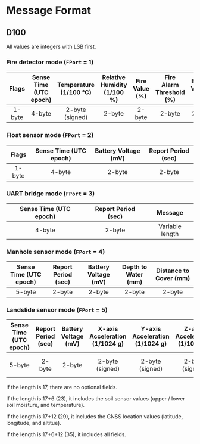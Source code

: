 # Message Format

## D100

All values are integers with LSB first.

### Fire detector mode (```FPort``` = 1)

|Flags|Sense Time (UTC epoch)|Temperature (1/100 ℃)|Relative Humidity (1/100 %)|Fire Value (%)|Fire Alarm Threshold (%)|Battery Voltage (mV)|Report Period (sec)|
|:---:|:---:|:---:|:---:|:---:|:---:|:---:|:---:|
|1-byte|4-byte|2-byte<br>(signed)|2-byte|2-byte|2-byte|2-byte|2-byte|

### Float sensor mode (```FPort``` = 2)

|Flags|Sense Time (UTC epoch)|Battery Voltage (mV)|Report Period (sec)|
|:---:|:---:|:---:|:---:|
|1-byte|4-byte|2-byte|2-byte|

### UART bridge mode (```FPort``` = 3)

|Sense Time (UTC epoch)|Report Period (sec)|Message|
|:---:|:---:|:---:|
|4-byte|2-byte|Variable length|

### Manhole sensor mode (```FPort``` = 4)

|Sense Time (UTC epoch)|Report Period (sec)|Battery Voltage (mV)|Depth to Water (mm)|Distance to Cover (mm)|
|:---:|:---:|:---:|:---:|:---:|
|5-byte|2-byte|2-byte|2-byte|2-byte|

### Landslide sensor mode (```FPort``` = 5)

|Sense Time (UTC epoch)|Report Period (sec)|Battery Voltage (mV)|X-axis Acceleration (1/1024 g)|Y-axis Acceleration (1/1024 g)|Z-axis Acceleration (1/1024 g)|Crack Value (mV)|Upper Soil Moisture (%)|Lower Soil Moisture (%)|Soil Temperature (℃)|Latitude (1/10,000,000°)|Longitude (1/10,000,000°)|Altitude (mm)|
|:---:|:---:|:---:|:---:|:---:|:---:|:---:|:---:|:---:|:---:|:---:|:---:|:---:|
|5-byte|2-byte|2-byte|2-byte<br>(signed)|2-byte<br>(signed)|2-byte<br>(signed)|2-byte|Optional 2-byte|Optional 2-byte|Optional 2-byte|Optional 4-byte<br>(signed)|Optional 4-byte<br>(signed)|Optional 4-byte<br>(signed)|

If the length is 17, there are no optional fields.

If the length is 17+6 (23), it includes the soil sensor values (upper / lower soil moisture, and temperature).

If the length is 17+12 (29), it includes the GNSS location values (latitude, longitude, and altitue).

If the length is 17+6+12 (35), it includes all fields.
